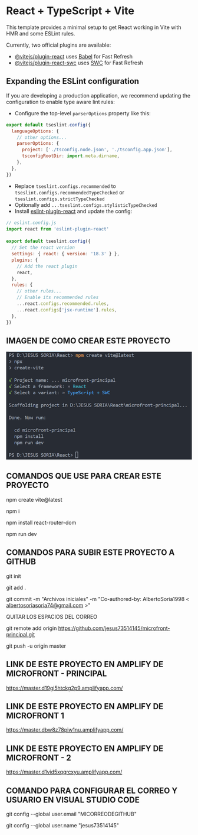 # React + TypeScript + Vite

This template provides a minimal setup to get React working in Vite with HMR and some ESLint rules.

Currently, two official plugins are available:

- [@vitejs/plugin-react](https://github.com/vitejs/vite-plugin-react/blob/main/packages/plugin-react/README.md) uses [Babel](https://babeljs.io/) for Fast Refresh
- [@vitejs/plugin-react-swc](https://github.com/vitejs/vite-plugin-react-swc) uses [SWC](https://swc.rs/) for Fast Refresh

## Expanding the ESLint configuration

If you are developing a production application, we recommend updating the configuration to enable type aware lint rules:

- Configure the top-level `parserOptions` property like this:

```js
export default tseslint.config({
  languageOptions: {
    // other options...
    parserOptions: {
      project: ['./tsconfig.node.json', './tsconfig.app.json'],
      tsconfigRootDir: import.meta.dirname,
    },
  },
})
```

- Replace `tseslint.configs.recommended` to `tseslint.configs.recommendedTypeChecked` or `tseslint.configs.strictTypeChecked`
- Optionally add `...tseslint.configs.stylisticTypeChecked`
- Install [eslint-plugin-react](https://github.com/jsx-eslint/eslint-plugin-react) and update the config:

```js
// eslint.config.js
import react from 'eslint-plugin-react'

export default tseslint.config({
  // Set the react version
  settings: { react: { version: '18.3' } },
  plugins: {
    // Add the react plugin
    react,
  },
  rules: {
    // other rules...
    // Enable its recommended rules
    ...react.configs.recommended.rules,
    ...react.configs['jsx-runtime'].rules,
  },
})
```

## IMAGEN DE COMO CREAR ESTE PROYECTO 

![alt text](image.png)


## COMANDOS QUE USE PARA CREAR ESTE PROYECTO

npm create vite@latest

npm i

npm install react-router-dom

npm run dev

## COMANDOS PARA SUBIR ESTE PROYECTO A GITHUB

git init

git add .

git commit -m "Archivos iniciales" -m "Co-authored-by: AlbertoSoria1998 < albertosoriasoria74@gmail.com >"

QUITAR LOS ESPACIOS DEL CORREO

git remote add origin https://github.com/jesus73514145/microfront-principal.git

git push -u origin master




## LINK DE ESTE PROYECTO EN AMPLIFY DE MICROFRONT - PRINCIPAL

https://master.d19gi5htckg2p9.amplifyapp.com/

## LINK DE ESTE PROYECTO EN AMPLIFY DE MICROFRONT 1

https://master.dbw8z78piw1nu.amplifyapp.com/

## LINK DE ESTE PROYECTO EN AMPLIFY DE MICROFRONT - 2

https://master.d1vid5xqqrcxyu.amplifyapp.com/


## COMANDO PARA CONFIGURAR EL CORREO Y USUARIO EN VISUAL STUDIO CODE

 git config --global user.email "MICORREODEGITHUB"

git config --global user.name "jesus73514145"
